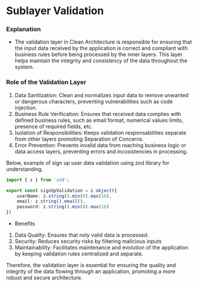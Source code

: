 # Sublayer Validation

### Explanation
- The validation layer in Clean Architecture is responsible for ensuring that the input data received by the application is correct and compliant with business rules before being processed by the inner layers. This layer helps maintain the integrity and consistency of the data throughout the system.

### Role of the Validation Layer

1. Data Sanitization: Clean and normalizes input data to remove unwanted or dangerous characters, preventing vulnerabilities such as code injection.
2. Business Rule Verification: Ensures that received data complies with defined business rules, such as email format, numerical values limits, presence of required fields, etc.
3. Isolation of Responsibilities: Keeps validation responsabilities separate from other layers promoting Separation of Concerns.
4. Error Prevention: Prevents invalid data from reaching business logic or data access layers, preventing errors and incosistencies in processing.

Below, example of sign up user data validation using zod library for understanding.

```typescript
import { z } from 'zod';

export const signUpValidation = z.object({
    userName: z.string().min(8).max(16),
    email: z.string().email(),
    password: z.string().min(8).max(16)
})
```

- Benefits

1. Data Quality: Ensures that noly valid data is processed.
2. Security: Reduces security risks by filtering malicious inputs
3. Maintainability: Facilitates maintenance and evolution of the application by keeping validation rules centralized and separate.

Therefore, the validation layer is essential for ensuring the quality and integrity of the data flowing through an application, promoting a more robust and secure architecture.
